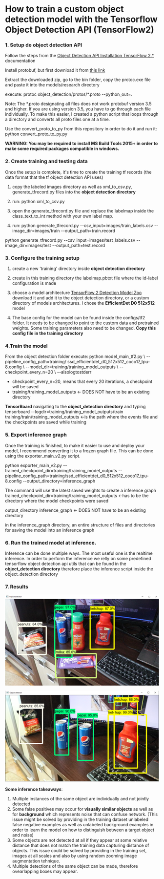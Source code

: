 # How to train a custom object detection model with the Tensorflow Object Detection API (TensorFlow2)





<h3>1. Setup de object detection API</h3> 

Follow the steps from the [Object Detection API Installation TensorFlow 2.*](https://github.com/tensorflow/models/blob/master/research/object_detection/g3doc/tf2.md) documentation  

Install protobuf, but first download it from [this link](https://github.com/protocolbuffers/protobuf/releases)

Extract the downloaded zip, go to the bin folder, copy the protoc.exe file and paste it into the models/research directory  
 
execute: protoc object_detection/protos/*.proto --python_out=.  

Note: The *.proto designating all files does not work protobuf version 3.5 and higher. If you are using version 3.5, you have to go through each file individually. To make this easier, I created a python script that loops through a directory and converts all proto files one at a time.

Use the convert_proto_to_py from this repository in order to do it and run it:  
python convert_proto_to_py.py <path to proto files directory> <path to protoc file>  

**WARNING: You may be required to install MS Build Tools 2015+ in order to make some required packages compatible in windows.**

<h3>2. Create training and testing data</h3> 

Once the setup is complete, it's time to create the training tf records (the data format that the tf object detection API uses)

1. copy the labeled images directory as well as xml_to_csv.py, generate_tfrecord.py files into the **object detection directory**

2. run: python xml_to_csv.py

3. open the generate_tfrecord.py file and replace the labelmap inside the class_text_to_int method with your own label map.

4. run:
python generate_tfrecord.py --csv_input=images/train_labels.csv --image_dir=images/train --output_path=train.record  

python generate_tfrecord.py --csv_input=images/test_labels.csv --image_dir=images/test --output_path=test.record  


<h3>3. Configure the training setup</h3> 

1. create a new 'training' directory inside **object detection directory**  
2. create in this training directory the labelmap.pbtxt file where the id-label configuration is made  
3. choose a model architecture [TensorFlow 2 Detection Model Zoo](https://github.com/tensorflow/models/blob/master/research/object_detection/g3doc/tf2_detection_zoo.md) download it and add it to the object detection directory, or a custom directory of models architectures. I chose the **EfficientDet D0 512x512** model



4. The base config for the model can be found inside the configs/tf2 folder. It needs to be changed to point to the custom data and pretrained weights. Some training parameters also need to be changed. **Copy this config file in the training directory**  


<h3>4.Train the model</h3> 
From the object detection folder execute:
python model_main_tf2.py \  
    --pipeline_config_path=training/  ssd_efficientdet_d0_512x512_coco17_tpu-8.config \  
    --model_dir=training/training_model_outputs \  
    --checkpoint_every_n=20 \  
    --alsologtostderr  

+ checkpoint_every_n=20, means that every 20 iterations, a checkpoint will be saved
+ training/training_model_outputs <- DOES NOT have to be an existing directory

**TensorBoard**
navigating to the **object_detection directory** and typing
tensorboard --logdir=training/training_model_outputs/train
training/train/training_model_outputs <-is the path where the events file and the checkpoints are saved while training

<h3>5. Export inference graph </h3>

Once the training is finished, to make it easier to use and deploy your model, I recommend converting it to a frozen graph file. This can be done using the exporter_main_v2.py script.

python exporter_main_v2.py 
    --trained_checkpoint_dir=training/training_model_outputs 
    --pipeline_config_path=training/ssd_efficientdet_d0_512x512_coco17_tpu-8.config 
    --output_directory=inference_graph

The command will use the latest saved weights to create a inference graph
trained_checkpoint_dir=training/training_model_outputs <-has to be the directory where the model checkpoints were saved

output_directory inference_graph <- DOES NOT have to be an existing directory

in the inference_graph directory, an entire structure of files and directories for saving the model into an inference graph

<h3>6. Run the trained model at inference. </h3>  

Inference can be done multiple ways. The most useful one is the realtime inference. In order to perform the inference we relly on some predefined tensorflow object detection api utils that can be found in the **object_detection directory** therefore place the inference script inside the object_detection directory

<h3>7. Results</h3> 

![All the custom objects are successfully detected. Also, visually similar objects are not confusing for the model](/doc_images/image_1.png)

![Multiple instances of the same objects are individually detected but some false positives may occur](/doc_images/img3.png)

**Some inference takeaways**:

1. Multiple instances of the same object are individually and not jointly detected
2. Some false positives may occur for **visually similar objects** as well as for **background** which represents noise that can confuse network. (This issue might be solved by providing in the training dataset unlabeled false negative examples as well as unlabeled background examples in order to learn the model on how to distinguish between a target object and noise)
3. Some objects are not detected at all if they appear at some relative distance that does not match the training data capturing distance of objects. This issue could be solved by providing in the training set, images at all scales and also by using random zooming image augmentation tehnique.
4. Multiple detections of the same object can be made, therefore ovearlapping boxes may appear.